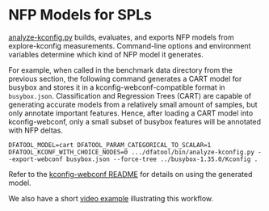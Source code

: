 # NFP Models for SPLs

[analyze-kconfig.py](bin/analyze-kconfig.py) builds, evaluates, and exports NFP models from explore-kconfig measurements.
Command-line options and environment variables determine which kind of NFP model it generates.

For example, when called in the benchmark data directory from the previous section, the following command generates a CART model for busybox and stores it in a kconfig-webconf-compatible format in `busybox.json`.
Classification and Regression Trees (CART) are capable of generating accurate models from a relatively small amount of samples, but only annotate important features.
Hence, after loading a CART model into kconfig-webconf, only a small subset of busybox features will be annotated with NFP deltas.

```
DFATOOL_MODEL=cart DFATOOL_PARAM_CATEGORICAL_TO_SCALAR=1 DFATOOL_KCONF_WITH_CHOICE_NODES=0 .../dfatool/bin/analyze-kconfig.py --export-webconf busybox.json --force-tree ../busybox-1.35.0/Kconfig .
```

Refer to the [kconfig-webconf README](https://ess.cs.uos.de/git/software/kconfig-webconf/-/blob/master/README.md#user-content-performance-aware-configuration) for details on using the generated model.

We also have a short [video example](https://ess.cs.uos.de/static/videos/splc22-kconfig-webconf.mp4) illustrating this workflow.

